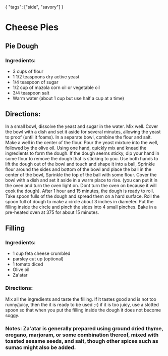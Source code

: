 <data>
{
  "tags": ["side", "savory"]
}
</data>

# Cheese Pies

## Pie Dough

### Ingredients:

- 3 cups of flour
- 1 1/2 teaspoons dry active yeast
- 1/4 teaspoon of sugar
- 1/2 cup of mazola corn oil or vegetable oil
- 3/4 teaspoon salt
- Warm water (about 1 cup but use half a cup at a time)

## Directions:
In a small bowl, dissolve the yeast and sugar in the water. Mix well. Cover the bowl with a dish and set it aside for several minutes, allowing the yeast to proof (until it foams).  In a separate bowl, combine the flour and salt.  Make a well in the center of the flour. Pour the yeast mixture into the well, followed by the olive oil.  Using one hand, quickly mix and knead the ingredients to form the dough. If the dough seems sticky, dip your hand in some flour to remove the dough that is sticking to you.  Use both hands to lift the dough out of the bowl and touch and shape it into a ball, Sprinkle flour around the sides and bottom of the bowl and place the ball in the center of the bowl, Sprinkle the top of the ball with some flour. Cover the bowl with a dish and set it aside in a warm place to rise. (you can put it in the oven and turn the oven light on. Dont turn the oven on because it will cook the dough).  After 1 hour and 15 minutes, the dough is ready to roll.  Take spoon fulls of the dough and spread them on a hard surface.  Roll the spoon full of dough to make a circle about 3 inches in diameter.  Put the filling inside the circle and pinch the sides into 4 small pinches.  Bake in a pre-heated oven at 375 for about 15 minutes.

## Filling

### Ingredients:

- 1 cup feta cheese crumbled
- parsley cut up (optional)
- 1 tomato diced
- Olive oil
- Za'atar

### Directions:

Mix all the ingredients and taste the filling.  If it tastes good and is not too runny/juicy, then the it is ready to be used ;-) if it is too juicy, use a slotted spoon so that when you put the filling inside the dough it does not become soggy. 

### Notes: Za'atar is generally prepared using ground dried thyme, oregano, marjoram, or some combination thereof, mixed with toasted sesame seeds, and salt, though other spices such as sumac might also be added.
